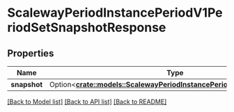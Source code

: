# ScalewayPeriodInstancePeriodV1PeriodSetSnapshotResponse

## Properties

Name | Type | Description | Notes
------------ | ------------- | ------------- | -------------
**snapshot** | Option<[**crate::models::ScalewayPeriodInstancePeriodV1PeriodSnapshot**](scaleway.instance.v1.Snapshot.md)> |  | [optional]

[[Back to Model list]](../README.md#documentation-for-models) [[Back to API list]](../README.md#documentation-for-api-endpoints) [[Back to README]](../README.md)


